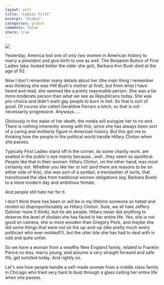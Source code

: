 ```yaml
---
layout: post
title: "Ladies First"
excerpt: "Global"
categories: global
comments: false
share: true
---
```




![](https://cdn3.img.sputniknews.com/images/106359/40/1063594039.jpg)



Yesterday, America lost one of only two women in American history to marry a president and give birth to one as well. The Benjamin Button of First Ladies (aka: looked better the older she got), Barbara Ann Bush died at the age of 92.



Now I don't remember many details about her (the main thing I remember was thinking she was HW Bush's mother at first), but from what I have heard and read, she seemed like a pretty reasonable person. She was a far more moderate person than what we see as Republicans today. She was pro-choice and didn't want gay people to burn in hell. So that is sort of good. Of course she called Geraldine Ferraro a bitch, so that is not necessarily progressive. Anyways.....



Obviously in the wake of her death, the media will eulogize her to no end. There is nothing inherently wrong with this, since she has always been sort of a caring and motherly figure in American history. But this got me to thinking how the people in the political world handle Hillary Clinton when she passes.



Typically First Ladies stand off in the corner, do some charity work, are exalted in the public's eye mainly because...well...they seem so apolitical. People like that in their women. Hillary Clinton, on the other hand, was most certainly not. Whether you like her or not (and there are reasons to be on either side of this), she was sort of a symbol, a trendsetter of sorts, that transitioned the idea from traditional women obligations (eg: Barbara Bush) to a more modern day and ambitious female. 


And people still hate her for it.



I don't think there has been or will be in my lifetime someone so hated and reviled so disproportionately as Hillary Clinton. Sure, we all hate Jeffery Dahmer more (I think), but he ate people. Hillary never did anything to deserve the level of disdain she has faced in her entire life. Yes, she is not good on camera, she is more wooden than Gregory Peck, and maybe she did some things that were not on the up-and-up (like pretty much every politician who ever existed!!!), but the utter bile she has had to deal with is odd and quite unfair.



So we have a woman from a wealthy New England family, related to Franklin Pierce no less, marry young, and assume a very straight forward and safe life, get extolled today. And rightly so.


Let's see how people handle a self-made woman from a middle class family in Chicago who tried very hard to bust through a glass ceiling her entire life when she passes.




